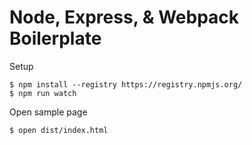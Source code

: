 # Node, Express, & Webpack Boilerplate

Setup
```
$ npm install --registry https://registry.npmjs.org/
$ npm run watch
```

Open sample page
```
$ open dist/index.html
```
